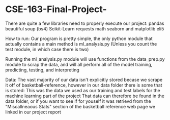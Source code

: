 # CSE-163-Final-Project-
There are quite a few libraries need to properly execute our project:
pandas
beautiful soup (bs4)
Scikit-Learn
requests
math
seaborn and matplotlib
eli5

How to run:
Our program is pretty simple, the only python module that actually contains a main
method is ml_analysis.py (Unless you count the test module, in which case there is two)

Running the ml_analysis.py module will use functions from the data_prep.py module to scrap
the data, and will all perform all of the model training, predicting, testing, and interpreting

Data:
The vast majority of our data isn't explicitly stored becase we scrape it off of basketball-reference,
however in our data folder there is some that is stored: This was the data we
used as our training and test labels for the machine learning part of the project
That data can therefore be found in the data folder, or if you want to see if for
youself it was retrievd from the "Miscallneaous Stats" section of the basketball reference
web page we linked in our project report